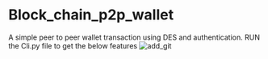 # Block_chain_p2p_wallet
A simple peer to peer wallet transaction using DES and authentication.
RUN the Cli.py file to get the below features
![add_git](https://user-images.githubusercontent.com/53158304/148444206-2363d5f5-7840-426b-92e5-175d4723a8fb.JPG)
